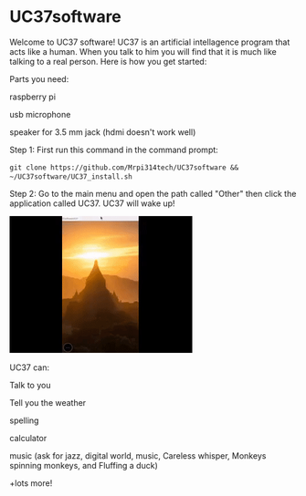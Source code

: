 # UC37software
Welcome to UC37 software!
UC37 is an artificial intellagence program that acts like a human. When you talk to
him you will find that it is much like talking to a real person. Here is how you get
started:

Parts you need:

raspberry pi

usb microphone

speaker for 3.5 mm jack (hdmi doesn't work well)

Step 1:
First run this command in the command prompt:

```
git clone https://github.com/Mrpi314tech/UC37software && ~/UC37software/UC37_install.sh
```
Step 2:
Go to the main menu and open the path called "Other" then click the application called UC37. UC37 will wake up!

![](https://github.com/Mrpi314tech/UC37software/blob/main/UC37_run.gif)

UC37 can:

Talk to you

Tell you the weather

spelling

calculator

music (ask for jazz, digital world, music, Careless whisper, Monkeys spinning monkeys, and Fluffing a duck)

+lots more!
